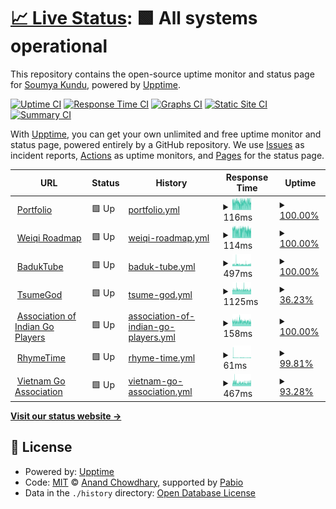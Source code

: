 # [📈 Live Status](https://soumyak4.in): <!--live status--> **🟩 All systems operational**

This repository contains the open-source uptime monitor and status page for [Soumya Kundu](status.soumyak4.in), powered by [Upptime](https://github.com/upptime/upptime).

[![Uptime CI](https://github.com/SoumyaK4/Uptime/workflows/Uptime%20CI/badge.svg)](https://github.com/SoumyaK4/Uptime/actions?query=workflow%3A%22Uptime+CI%22)
[![Response Time CI](https://github.com/SoumyaK4/Uptime/workflows/Response%20Time%20CI/badge.svg)](https://github.com/SoumyaK4/Uptime/actions?query=workflow%3A%22Response+Time+CI%22)
[![Graphs CI](https://github.com/SoumyaK4/Uptime/workflows/Graphs%20CI/badge.svg)](https://github.com/SoumyaK4/Uptime/actions?query=workflow%3A%22Graphs+CI%22)
[![Static Site CI](https://github.com/SoumyaK4/Uptime/workflows/Static%20Site%20CI/badge.svg)](https://github.com/SoumyaK4/Uptime/actions?query=workflow%3A%22Static+Site+CI%22)
[![Summary CI](https://github.com/SoumyaK4/Uptime/workflows/Summary%20CI/badge.svg)](https://github.com/SoumyaK4/Uptime/actions?query=workflow%3A%22Summary+CI%22)

With [Upptime](https://upptime.js.org), you can get your own unlimited and free uptime monitor and status page, powered entirely by a GitHub repository. We use [Issues](https://github.com/SoumyaK4/Uptime/issues) as incident reports, [Actions](https://github.com/SoumyaK4/Uptime/actions) as uptime monitors, and [Pages](https://status.soumyak4.in) for the status page.

<!--start: status pages-->
<!-- This summary is generated by Upptime (https://github.com/upptime/upptime) -->
<!-- Do not edit this manually, your changes will be overwritten -->
<!-- prettier-ignore -->
| URL | Status | History | Response Time | Uptime |
| --- | ------ | ------- | ------------- | ------ |
| <img alt="" src="https://icons.duckduckgo.com/ip3/soumyak4.in.ico" height="13"> [Portfolio](https://soumyak4.in/) | 🟩 Up | [portfolio.yml](https://github.com/SoumyaK4/Uptime/commits/HEAD/history/portfolio.yml) | <details><summary><img alt="Response time graph" src="./graphs/portfolio/response-time-week.png" height="20"> 116ms</summary><br><a href="https://status.soumyak4.in/history/portfolio"><img alt="Response time 109" src="https://img.shields.io/endpoint?url=https%3A%2F%2Fraw.githubusercontent.com%2FSoumyaK4%2FUptime%2FHEAD%2Fapi%2Fportfolio%2Fresponse-time.json"></a><br><a href="https://status.soumyak4.in/history/portfolio"><img alt="24-hour response time 104" src="https://img.shields.io/endpoint?url=https%3A%2F%2Fraw.githubusercontent.com%2FSoumyaK4%2FUptime%2FHEAD%2Fapi%2Fportfolio%2Fresponse-time-day.json"></a><br><a href="https://status.soumyak4.in/history/portfolio"><img alt="7-day response time 116" src="https://img.shields.io/endpoint?url=https%3A%2F%2Fraw.githubusercontent.com%2FSoumyaK4%2FUptime%2FHEAD%2Fapi%2Fportfolio%2Fresponse-time-week.json"></a><br><a href="https://status.soumyak4.in/history/portfolio"><img alt="30-day response time 113" src="https://img.shields.io/endpoint?url=https%3A%2F%2Fraw.githubusercontent.com%2FSoumyaK4%2FUptime%2FHEAD%2Fapi%2Fportfolio%2Fresponse-time-month.json"></a><br><a href="https://status.soumyak4.in/history/portfolio"><img alt="1-year response time 109" src="https://img.shields.io/endpoint?url=https%3A%2F%2Fraw.githubusercontent.com%2FSoumyaK4%2FUptime%2FHEAD%2Fapi%2Fportfolio%2Fresponse-time-year.json"></a></details> | <details><summary><a href="https://status.soumyak4.in/history/portfolio">100.00%</a></summary><a href="https://status.soumyak4.in/history/portfolio"><img alt="All-time uptime 100.00%" src="https://img.shields.io/endpoint?url=https%3A%2F%2Fraw.githubusercontent.com%2FSoumyaK4%2FUptime%2FHEAD%2Fapi%2Fportfolio%2Fuptime.json"></a><br><a href="https://status.soumyak4.in/history/portfolio"><img alt="24-hour uptime 100.00%" src="https://img.shields.io/endpoint?url=https%3A%2F%2Fraw.githubusercontent.com%2FSoumyaK4%2FUptime%2FHEAD%2Fapi%2Fportfolio%2Fuptime-day.json"></a><br><a href="https://status.soumyak4.in/history/portfolio"><img alt="7-day uptime 100.00%" src="https://img.shields.io/endpoint?url=https%3A%2F%2Fraw.githubusercontent.com%2FSoumyaK4%2FUptime%2FHEAD%2Fapi%2Fportfolio%2Fuptime-week.json"></a><br><a href="https://status.soumyak4.in/history/portfolio"><img alt="30-day uptime 100.00%" src="https://img.shields.io/endpoint?url=https%3A%2F%2Fraw.githubusercontent.com%2FSoumyaK4%2FUptime%2FHEAD%2Fapi%2Fportfolio%2Fuptime-month.json"></a><br><a href="https://status.soumyak4.in/history/portfolio"><img alt="1-year uptime 100.00%" src="https://img.shields.io/endpoint?url=https%3A%2F%2Fraw.githubusercontent.com%2FSoumyaK4%2FUptime%2FHEAD%2Fapi%2Fportfolio%2Fuptime-year.json"></a></details>
| <img alt="" src="https://icons.duckduckgo.com/ip3/weiqi.soumyak4.in.ico" height="13"> [Weiqi Roadmap](https://weiqi.soumyak4.in/) | 🟩 Up | [weiqi-roadmap.yml](https://github.com/SoumyaK4/Uptime/commits/HEAD/history/weiqi-roadmap.yml) | <details><summary><img alt="Response time graph" src="./graphs/weiqi-roadmap/response-time-week.png" height="20"> 114ms</summary><br><a href="https://status.soumyak4.in/history/weiqi-roadmap"><img alt="Response time 110" src="https://img.shields.io/endpoint?url=https%3A%2F%2Fraw.githubusercontent.com%2FSoumyaK4%2FUptime%2FHEAD%2Fapi%2Fweiqi-roadmap%2Fresponse-time.json"></a><br><a href="https://status.soumyak4.in/history/weiqi-roadmap"><img alt="24-hour response time 105" src="https://img.shields.io/endpoint?url=https%3A%2F%2Fraw.githubusercontent.com%2FSoumyaK4%2FUptime%2FHEAD%2Fapi%2Fweiqi-roadmap%2Fresponse-time-day.json"></a><br><a href="https://status.soumyak4.in/history/weiqi-roadmap"><img alt="7-day response time 114" src="https://img.shields.io/endpoint?url=https%3A%2F%2Fraw.githubusercontent.com%2FSoumyaK4%2FUptime%2FHEAD%2Fapi%2Fweiqi-roadmap%2Fresponse-time-week.json"></a><br><a href="https://status.soumyak4.in/history/weiqi-roadmap"><img alt="30-day response time 111" src="https://img.shields.io/endpoint?url=https%3A%2F%2Fraw.githubusercontent.com%2FSoumyaK4%2FUptime%2FHEAD%2Fapi%2Fweiqi-roadmap%2Fresponse-time-month.json"></a><br><a href="https://status.soumyak4.in/history/weiqi-roadmap"><img alt="1-year response time 110" src="https://img.shields.io/endpoint?url=https%3A%2F%2Fraw.githubusercontent.com%2FSoumyaK4%2FUptime%2FHEAD%2Fapi%2Fweiqi-roadmap%2Fresponse-time-year.json"></a></details> | <details><summary><a href="https://status.soumyak4.in/history/weiqi-roadmap">100.00%</a></summary><a href="https://status.soumyak4.in/history/weiqi-roadmap"><img alt="All-time uptime 99.99%" src="https://img.shields.io/endpoint?url=https%3A%2F%2Fraw.githubusercontent.com%2FSoumyaK4%2FUptime%2FHEAD%2Fapi%2Fweiqi-roadmap%2Fuptime.json"></a><br><a href="https://status.soumyak4.in/history/weiqi-roadmap"><img alt="24-hour uptime 100.00%" src="https://img.shields.io/endpoint?url=https%3A%2F%2Fraw.githubusercontent.com%2FSoumyaK4%2FUptime%2FHEAD%2Fapi%2Fweiqi-roadmap%2Fuptime-day.json"></a><br><a href="https://status.soumyak4.in/history/weiqi-roadmap"><img alt="7-day uptime 100.00%" src="https://img.shields.io/endpoint?url=https%3A%2F%2Fraw.githubusercontent.com%2FSoumyaK4%2FUptime%2FHEAD%2Fapi%2Fweiqi-roadmap%2Fuptime-week.json"></a><br><a href="https://status.soumyak4.in/history/weiqi-roadmap"><img alt="30-day uptime 100.00%" src="https://img.shields.io/endpoint?url=https%3A%2F%2Fraw.githubusercontent.com%2FSoumyaK4%2FUptime%2FHEAD%2Fapi%2Fweiqi-roadmap%2Fuptime-month.json"></a><br><a href="https://status.soumyak4.in/history/weiqi-roadmap"><img alt="1-year uptime 99.99%" src="https://img.shields.io/endpoint?url=https%3A%2F%2Fraw.githubusercontent.com%2FSoumyaK4%2FUptime%2FHEAD%2Fapi%2Fweiqi-roadmap%2Fuptime-year.json"></a></details>
| <img alt="" src="https://icons.duckduckgo.com/ip3/baduktube.soumyak4.in.ico" height="13"> [BadukTube](https://baduktube.soumyak4.in/about) | 🟩 Up | [baduk-tube.yml](https://github.com/SoumyaK4/Uptime/commits/HEAD/history/baduk-tube.yml) | <details><summary><img alt="Response time graph" src="./graphs/baduk-tube/response-time-week.png" height="20"> 497ms</summary><br><a href="https://status.soumyak4.in/history/baduk-tube"><img alt="Response time 675" src="https://img.shields.io/endpoint?url=https%3A%2F%2Fraw.githubusercontent.com%2FSoumyaK4%2FUptime%2FHEAD%2Fapi%2Fbaduk-tube%2Fresponse-time.json"></a><br><a href="https://status.soumyak4.in/history/baduk-tube"><img alt="24-hour response time 500" src="https://img.shields.io/endpoint?url=https%3A%2F%2Fraw.githubusercontent.com%2FSoumyaK4%2FUptime%2FHEAD%2Fapi%2Fbaduk-tube%2Fresponse-time-day.json"></a><br><a href="https://status.soumyak4.in/history/baduk-tube"><img alt="7-day response time 497" src="https://img.shields.io/endpoint?url=https%3A%2F%2Fraw.githubusercontent.com%2FSoumyaK4%2FUptime%2FHEAD%2Fapi%2Fbaduk-tube%2Fresponse-time-week.json"></a><br><a href="https://status.soumyak4.in/history/baduk-tube"><img alt="30-day response time 521" src="https://img.shields.io/endpoint?url=https%3A%2F%2Fraw.githubusercontent.com%2FSoumyaK4%2FUptime%2FHEAD%2Fapi%2Fbaduk-tube%2Fresponse-time-month.json"></a><br><a href="https://status.soumyak4.in/history/baduk-tube"><img alt="1-year response time 675" src="https://img.shields.io/endpoint?url=https%3A%2F%2Fraw.githubusercontent.com%2FSoumyaK4%2FUptime%2FHEAD%2Fapi%2Fbaduk-tube%2Fresponse-time-year.json"></a></details> | <details><summary><a href="https://status.soumyak4.in/history/baduk-tube">100.00%</a></summary><a href="https://status.soumyak4.in/history/baduk-tube"><img alt="All-time uptime 99.44%" src="https://img.shields.io/endpoint?url=https%3A%2F%2Fraw.githubusercontent.com%2FSoumyaK4%2FUptime%2FHEAD%2Fapi%2Fbaduk-tube%2Fuptime.json"></a><br><a href="https://status.soumyak4.in/history/baduk-tube"><img alt="24-hour uptime 100.00%" src="https://img.shields.io/endpoint?url=https%3A%2F%2Fraw.githubusercontent.com%2FSoumyaK4%2FUptime%2FHEAD%2Fapi%2Fbaduk-tube%2Fuptime-day.json"></a><br><a href="https://status.soumyak4.in/history/baduk-tube"><img alt="7-day uptime 100.00%" src="https://img.shields.io/endpoint?url=https%3A%2F%2Fraw.githubusercontent.com%2FSoumyaK4%2FUptime%2FHEAD%2Fapi%2Fbaduk-tube%2Fuptime-week.json"></a><br><a href="https://status.soumyak4.in/history/baduk-tube"><img alt="30-day uptime 96.77%" src="https://img.shields.io/endpoint?url=https%3A%2F%2Fraw.githubusercontent.com%2FSoumyaK4%2FUptime%2FHEAD%2Fapi%2Fbaduk-tube%2Fuptime-month.json"></a><br><a href="https://status.soumyak4.in/history/baduk-tube"><img alt="1-year uptime 99.44%" src="https://img.shields.io/endpoint?url=https%3A%2F%2Fraw.githubusercontent.com%2FSoumyaK4%2FUptime%2FHEAD%2Fapi%2Fbaduk-tube%2Fuptime-year.json"></a></details>
| <img alt="" src="https://icons.duckduckgo.com/ip3/tsumegod.soumyak4.in.ico" height="13"> [TsumeGod](https://tsumegod.soumyak4.in/) | 🟩 Up | [tsume-god.yml](https://github.com/SoumyaK4/Uptime/commits/HEAD/history/tsume-god.yml) | <details><summary><img alt="Response time graph" src="./graphs/tsume-god/response-time-week.png" height="20"> 1125ms</summary><br><a href="https://status.soumyak4.in/history/tsume-god"><img alt="Response time 1192" src="https://img.shields.io/endpoint?url=https%3A%2F%2Fraw.githubusercontent.com%2FSoumyaK4%2FUptime%2FHEAD%2Fapi%2Ftsume-god%2Fresponse-time.json"></a><br><a href="https://status.soumyak4.in/history/tsume-god"><img alt="24-hour response time 1094" src="https://img.shields.io/endpoint?url=https%3A%2F%2Fraw.githubusercontent.com%2FSoumyaK4%2FUptime%2FHEAD%2Fapi%2Ftsume-god%2Fresponse-time-day.json"></a><br><a href="https://status.soumyak4.in/history/tsume-god"><img alt="7-day response time 1125" src="https://img.shields.io/endpoint?url=https%3A%2F%2Fraw.githubusercontent.com%2FSoumyaK4%2FUptime%2FHEAD%2Fapi%2Ftsume-god%2Fresponse-time-week.json"></a><br><a href="https://status.soumyak4.in/history/tsume-god"><img alt="30-day response time 1144" src="https://img.shields.io/endpoint?url=https%3A%2F%2Fraw.githubusercontent.com%2FSoumyaK4%2FUptime%2FHEAD%2Fapi%2Ftsume-god%2Fresponse-time-month.json"></a><br><a href="https://status.soumyak4.in/history/tsume-god"><img alt="1-year response time 1192" src="https://img.shields.io/endpoint?url=https%3A%2F%2Fraw.githubusercontent.com%2FSoumyaK4%2FUptime%2FHEAD%2Fapi%2Ftsume-god%2Fresponse-time-year.json"></a></details> | <details><summary><a href="https://status.soumyak4.in/history/tsume-god">36.23%</a></summary><a href="https://status.soumyak4.in/history/tsume-god"><img alt="All-time uptime 95.99%" src="https://img.shields.io/endpoint?url=https%3A%2F%2Fraw.githubusercontent.com%2FSoumyaK4%2FUptime%2FHEAD%2Fapi%2Ftsume-god%2Fuptime.json"></a><br><a href="https://status.soumyak4.in/history/tsume-god"><img alt="24-hour uptime 0.00%" src="https://img.shields.io/endpoint?url=https%3A%2F%2Fraw.githubusercontent.com%2FSoumyaK4%2FUptime%2FHEAD%2Fapi%2Ftsume-god%2Fuptime-day.json"></a><br><a href="https://status.soumyak4.in/history/tsume-god"><img alt="7-day uptime 36.23%" src="https://img.shields.io/endpoint?url=https%3A%2F%2Fraw.githubusercontent.com%2FSoumyaK4%2FUptime%2FHEAD%2Fapi%2Ftsume-god%2Fuptime-week.json"></a><br><a href="https://status.soumyak4.in/history/tsume-god"><img alt="30-day uptime 82.20%" src="https://img.shields.io/endpoint?url=https%3A%2F%2Fraw.githubusercontent.com%2FSoumyaK4%2FUptime%2FHEAD%2Fapi%2Ftsume-god%2Fuptime-month.json"></a><br><a href="https://status.soumyak4.in/history/tsume-god"><img alt="1-year uptime 95.99%" src="https://img.shields.io/endpoint?url=https%3A%2F%2Fraw.githubusercontent.com%2FSoumyaK4%2FUptime%2FHEAD%2Fapi%2Ftsume-god%2Fuptime-year.json"></a></details>
| <img alt="" src="https://icons.duckduckgo.com/ip3/aigp.org.in.ico" height="13"> [Association of Indian Go Players](https://aigp.org.in/) | 🟩 Up | [association-of-indian-go-players.yml](https://github.com/SoumyaK4/Uptime/commits/HEAD/history/association-of-indian-go-players.yml) | <details><summary><img alt="Response time graph" src="./graphs/association-of-indian-go-players/response-time-week.png" height="20"> 158ms</summary><br><a href="https://status.soumyak4.in/history/association-of-indian-go-players"><img alt="Response time 155" src="https://img.shields.io/endpoint?url=https%3A%2F%2Fraw.githubusercontent.com%2FSoumyaK4%2FUptime%2FHEAD%2Fapi%2Fassociation-of-indian-go-players%2Fresponse-time.json"></a><br><a href="https://status.soumyak4.in/history/association-of-indian-go-players"><img alt="24-hour response time 151" src="https://img.shields.io/endpoint?url=https%3A%2F%2Fraw.githubusercontent.com%2FSoumyaK4%2FUptime%2FHEAD%2Fapi%2Fassociation-of-indian-go-players%2Fresponse-time-day.json"></a><br><a href="https://status.soumyak4.in/history/association-of-indian-go-players"><img alt="7-day response time 158" src="https://img.shields.io/endpoint?url=https%3A%2F%2Fraw.githubusercontent.com%2FSoumyaK4%2FUptime%2FHEAD%2Fapi%2Fassociation-of-indian-go-players%2Fresponse-time-week.json"></a><br><a href="https://status.soumyak4.in/history/association-of-indian-go-players"><img alt="30-day response time 159" src="https://img.shields.io/endpoint?url=https%3A%2F%2Fraw.githubusercontent.com%2FSoumyaK4%2FUptime%2FHEAD%2Fapi%2Fassociation-of-indian-go-players%2Fresponse-time-month.json"></a><br><a href="https://status.soumyak4.in/history/association-of-indian-go-players"><img alt="1-year response time 155" src="https://img.shields.io/endpoint?url=https%3A%2F%2Fraw.githubusercontent.com%2FSoumyaK4%2FUptime%2FHEAD%2Fapi%2Fassociation-of-indian-go-players%2Fresponse-time-year.json"></a></details> | <details><summary><a href="https://status.soumyak4.in/history/association-of-indian-go-players">100.00%</a></summary><a href="https://status.soumyak4.in/history/association-of-indian-go-players"><img alt="All-time uptime 100.00%" src="https://img.shields.io/endpoint?url=https%3A%2F%2Fraw.githubusercontent.com%2FSoumyaK4%2FUptime%2FHEAD%2Fapi%2Fassociation-of-indian-go-players%2Fuptime.json"></a><br><a href="https://status.soumyak4.in/history/association-of-indian-go-players"><img alt="24-hour uptime 100.00%" src="https://img.shields.io/endpoint?url=https%3A%2F%2Fraw.githubusercontent.com%2FSoumyaK4%2FUptime%2FHEAD%2Fapi%2Fassociation-of-indian-go-players%2Fuptime-day.json"></a><br><a href="https://status.soumyak4.in/history/association-of-indian-go-players"><img alt="7-day uptime 100.00%" src="https://img.shields.io/endpoint?url=https%3A%2F%2Fraw.githubusercontent.com%2FSoumyaK4%2FUptime%2FHEAD%2Fapi%2Fassociation-of-indian-go-players%2Fuptime-week.json"></a><br><a href="https://status.soumyak4.in/history/association-of-indian-go-players"><img alt="30-day uptime 100.00%" src="https://img.shields.io/endpoint?url=https%3A%2F%2Fraw.githubusercontent.com%2FSoumyaK4%2FUptime%2FHEAD%2Fapi%2Fassociation-of-indian-go-players%2Fuptime-month.json"></a><br><a href="https://status.soumyak4.in/history/association-of-indian-go-players"><img alt="1-year uptime 100.00%" src="https://img.shields.io/endpoint?url=https%3A%2F%2Fraw.githubusercontent.com%2FSoumyaK4%2FUptime%2FHEAD%2Fapi%2Fassociation-of-indian-go-players%2Fuptime-year.json"></a></details>
| <img alt="" src="https://icons.duckduckgo.com/ip3/rhymetime.soumyak4.in.ico" height="13"> [RhymeTime](https://rhymetime.soumyak4.in/) | 🟩 Up | [rhyme-time.yml](https://github.com/SoumyaK4/Uptime/commits/HEAD/history/rhyme-time.yml) | <details><summary><img alt="Response time graph" src="./graphs/rhyme-time/response-time-week.png" height="20"> 61ms</summary><br><a href="https://status.soumyak4.in/history/rhyme-time"><img alt="Response time 72" src="https://img.shields.io/endpoint?url=https%3A%2F%2Fraw.githubusercontent.com%2FSoumyaK4%2FUptime%2FHEAD%2Fapi%2Frhyme-time%2Fresponse-time.json"></a><br><a href="https://status.soumyak4.in/history/rhyme-time"><img alt="24-hour response time 72" src="https://img.shields.io/endpoint?url=https%3A%2F%2Fraw.githubusercontent.com%2FSoumyaK4%2FUptime%2FHEAD%2Fapi%2Frhyme-time%2Fresponse-time-day.json"></a><br><a href="https://status.soumyak4.in/history/rhyme-time"><img alt="7-day response time 61" src="https://img.shields.io/endpoint?url=https%3A%2F%2Fraw.githubusercontent.com%2FSoumyaK4%2FUptime%2FHEAD%2Fapi%2Frhyme-time%2Fresponse-time-week.json"></a><br><a href="https://status.soumyak4.in/history/rhyme-time"><img alt="30-day response time 81" src="https://img.shields.io/endpoint?url=https%3A%2F%2Fraw.githubusercontent.com%2FSoumyaK4%2FUptime%2FHEAD%2Fapi%2Frhyme-time%2Fresponse-time-month.json"></a><br><a href="https://status.soumyak4.in/history/rhyme-time"><img alt="1-year response time 72" src="https://img.shields.io/endpoint?url=https%3A%2F%2Fraw.githubusercontent.com%2FSoumyaK4%2FUptime%2FHEAD%2Fapi%2Frhyme-time%2Fresponse-time-year.json"></a></details> | <details><summary><a href="https://status.soumyak4.in/history/rhyme-time">99.81%</a></summary><a href="https://status.soumyak4.in/history/rhyme-time"><img alt="All-time uptime 93.69%" src="https://img.shields.io/endpoint?url=https%3A%2F%2Fraw.githubusercontent.com%2FSoumyaK4%2FUptime%2FHEAD%2Fapi%2Frhyme-time%2Fuptime.json"></a><br><a href="https://status.soumyak4.in/history/rhyme-time"><img alt="24-hour uptime 100.00%" src="https://img.shields.io/endpoint?url=https%3A%2F%2Fraw.githubusercontent.com%2FSoumyaK4%2FUptime%2FHEAD%2Fapi%2Frhyme-time%2Fuptime-day.json"></a><br><a href="https://status.soumyak4.in/history/rhyme-time"><img alt="7-day uptime 99.81%" src="https://img.shields.io/endpoint?url=https%3A%2F%2Fraw.githubusercontent.com%2FSoumyaK4%2FUptime%2FHEAD%2Fapi%2Frhyme-time%2Fuptime-week.json"></a><br><a href="https://status.soumyak4.in/history/rhyme-time"><img alt="30-day uptime 89.42%" src="https://img.shields.io/endpoint?url=https%3A%2F%2Fraw.githubusercontent.com%2FSoumyaK4%2FUptime%2FHEAD%2Fapi%2Frhyme-time%2Fuptime-month.json"></a><br><a href="https://status.soumyak4.in/history/rhyme-time"><img alt="1-year uptime 93.69%" src="https://img.shields.io/endpoint?url=https%3A%2F%2Fraw.githubusercontent.com%2FSoumyaK4%2FUptime%2FHEAD%2Fapi%2Frhyme-time%2Fuptime-year.json"></a></details>
| <img alt="" src="https://icons.duckduckgo.com/ip3/viet-go.soumyak4.in.ico" height="13"> [Vietnam Go Association](https://viet-go.soumyak4.in/) | 🟩 Up | [vietnam-go-association.yml](https://github.com/SoumyaK4/Uptime/commits/HEAD/history/vietnam-go-association.yml) | <details><summary><img alt="Response time graph" src="./graphs/vietnam-go-association/response-time-week.png" height="20"> 467ms</summary><br><a href="https://status.soumyak4.in/history/vietnam-go-association"><img alt="Response time 522" src="https://img.shields.io/endpoint?url=https%3A%2F%2Fraw.githubusercontent.com%2FSoumyaK4%2FUptime%2FHEAD%2Fapi%2Fvietnam-go-association%2Fresponse-time.json"></a><br><a href="https://status.soumyak4.in/history/vietnam-go-association"><img alt="24-hour response time 486" src="https://img.shields.io/endpoint?url=https%3A%2F%2Fraw.githubusercontent.com%2FSoumyaK4%2FUptime%2FHEAD%2Fapi%2Fvietnam-go-association%2Fresponse-time-day.json"></a><br><a href="https://status.soumyak4.in/history/vietnam-go-association"><img alt="7-day response time 467" src="https://img.shields.io/endpoint?url=https%3A%2F%2Fraw.githubusercontent.com%2FSoumyaK4%2FUptime%2FHEAD%2Fapi%2Fvietnam-go-association%2Fresponse-time-week.json"></a><br><a href="https://status.soumyak4.in/history/vietnam-go-association"><img alt="30-day response time 522" src="https://img.shields.io/endpoint?url=https%3A%2F%2Fraw.githubusercontent.com%2FSoumyaK4%2FUptime%2FHEAD%2Fapi%2Fvietnam-go-association%2Fresponse-time-month.json"></a><br><a href="https://status.soumyak4.in/history/vietnam-go-association"><img alt="1-year response time 522" src="https://img.shields.io/endpoint?url=https%3A%2F%2Fraw.githubusercontent.com%2FSoumyaK4%2FUptime%2FHEAD%2Fapi%2Fvietnam-go-association%2Fresponse-time-year.json"></a></details> | <details><summary><a href="https://status.soumyak4.in/history/vietnam-go-association">93.28%</a></summary><a href="https://status.soumyak4.in/history/vietnam-go-association"><img alt="All-time uptime 47.23%" src="https://img.shields.io/endpoint?url=https%3A%2F%2Fraw.githubusercontent.com%2FSoumyaK4%2FUptime%2FHEAD%2Fapi%2Fvietnam-go-association%2Fuptime.json"></a><br><a href="https://status.soumyak4.in/history/vietnam-go-association"><img alt="24-hour uptime 92.54%" src="https://img.shields.io/endpoint?url=https%3A%2F%2Fraw.githubusercontent.com%2FSoumyaK4%2FUptime%2FHEAD%2Fapi%2Fvietnam-go-association%2Fuptime-day.json"></a><br><a href="https://status.soumyak4.in/history/vietnam-go-association"><img alt="7-day uptime 93.28%" src="https://img.shields.io/endpoint?url=https%3A%2F%2Fraw.githubusercontent.com%2FSoumyaK4%2FUptime%2FHEAD%2Fapi%2Fvietnam-go-association%2Fuptime-week.json"></a><br><a href="https://status.soumyak4.in/history/vietnam-go-association"><img alt="30-day uptime 87.75%" src="https://img.shields.io/endpoint?url=https%3A%2F%2Fraw.githubusercontent.com%2FSoumyaK4%2FUptime%2FHEAD%2Fapi%2Fvietnam-go-association%2Fuptime-month.json"></a><br><a href="https://status.soumyak4.in/history/vietnam-go-association"><img alt="1-year uptime 47.23%" src="https://img.shields.io/endpoint?url=https%3A%2F%2Fraw.githubusercontent.com%2FSoumyaK4%2FUptime%2FHEAD%2Fapi%2Fvietnam-go-association%2Fuptime-year.json"></a></details>

<!--end: status pages-->

[**Visit our status website →**](https://soumyak4.in)

## 📄 License

- Powered by: [Upptime](https://github.com/upptime/upptime)
- Code: [MIT](./LICENSE) © [Anand Chowdhary](https://anandchowdhary.com), supported by [Pabio](https://pabio.com)
- Data in the `./history` directory: [Open Database License](https://opendatacommons.org/licenses/odbl/1-0/)
